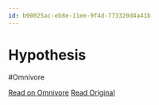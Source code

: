 ```yaml
---
id: b90025ac-eb8e-11ee-9f4d-773320d4a41b
---
```


# Hypothesis
#Omnivore

[Read on Omnivore](https://omnivore.app/me/hypothesis-18e7b9d042f)
[Read Original](https://hypothes.is/a/jcNm8OuKEe6epj-tx6S5-A)

